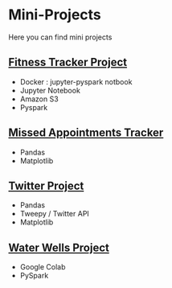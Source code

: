 # Mini-Projects
Here you can find mini projects

## [Fitness Tracker Project](https://github.com/ShalonnIngram/Mini-Projects/tree/main/Fitness_Tracker_Project)
- Docker : jupyter-pyspark notbook
- Jupyter Notebook
- Amazon S3
- Pyspark

## [Missed Appointments Tracker](https://github.com/ShalonnIngram/Mini-Projects/tree/main/Missed_Appointments_Project)
- Pandas
- Matplotlib

## [Twitter Project](https://github.com/ShalonnIngram/Mini-Projects/tree/main/Twitter_Project) 
  - Pandas
  - Tweepy / Twitter API
  - Matplotlib

## [Water Wells Project](https://github.com/ShalonnIngram/Mini-Projects/tree/main/Water_Wells_Project)
- Google Colab
- PySpark




